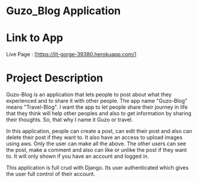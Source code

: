 # Guzo_Blog Application

# Link to App

Live Page : [https://lit-gorge-39380.herokuapp.com/]

# Project Description

Guzo-Blog is an application that lets people to post about what they experienced and to share it with other people. The app name "Guzo-Blog" means "Travel-Blog". I want the app to let people share their journey in life that they think will help other peoples and also to get information by sharing their thoughts. So, that why I name it Guzo or travel.

In this application, people can create a post, can edit their post and also can delete their post if they want to. It also have an access to upload images using aws. Only the user can make all the above. The other users can see the post, make a comment and also can like or unlike the post if they want to. It will only shown if you have an account and logged in. 

This application is full crud with Django. Its user authenticated which gives the user full control of their account. 
